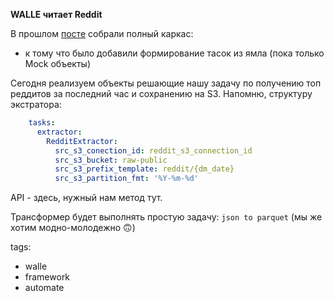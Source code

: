**WALLE читает Reddit**


В прошлом [посте]() собрали полный каркас:
- к тому что было добавили формирование тасок из ямла (пока только Mock объекты)

Сегодня реализуем объекты решающие нашу задачу по получению топ реддитов за последний час и сохранению на S3. 
Напомню, структуру экстратора:

```yaml
    tasks:
      extractor:
        RedditExtractor:
          src_s3_conection_id: reddit_s3_connection_id
          src_s3_bucket: raw-public
          src_s3_prefix_template: reddit/{dm_date}
          src_s3_partition_fmt: '%Y-%m-%d'
```

API - здесь, нужный нам метод тут.

Трансформер будет выполнять простую задачу: `json to parquet` (мы же хотим модно-молодежно 🙃)

tags:
- walle
- framework
- automate